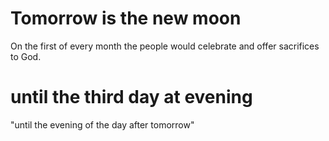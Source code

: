 # Tomorrow is the new moon

On the first of every month the people would celebrate and offer sacrifices to God.

# until the third day at evening

"until the evening of the day after tomorrow"

